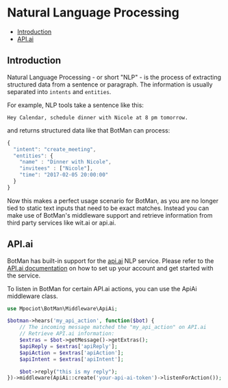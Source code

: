 # Natural Language Processing

- [Introduction](#introduction)
- [API.ai](#api-ai)

<a id="introduction"></a>
## Introduction

Natural Language Processing - or short "NLP" - is the process of extracting structured data from a sentence or paragraph.
The information is usually separated into `intents` and `entities`.

For example, NLP tools take a sentence like this:

```
Hey Calendar, schedule dinner with Nicole at 8 pm tomorrow.
```

and returns structured data like that BotMan can process:

```javascript
{
  "intent": "create_meeting",
  "entities": {
    "name" : "Dinner with Nicole",
    "invitees" : ["Nicole"],
    "time": "2017-02-05 20:00:00"
  }
}
```

Now this makes a perfect usage scenario for BotMan, as you are no longer tied to static text inputs that need to be exact matches.
Instead you can make use of BotMan's middleware support and retrieve information from third party services like wit.ai or api.ai.

<a id="api-ai"></a>
## API.ai

BotMan has built-in support for the [api.ai](http://api.ai) NLP service.
Please refer to the [API.ai documentation](https://docs.api.ai/page/guidelines) on how to set up your account and get started with the service.

To listen in BotMan for certain API.ai actions, you can use the ApiAi middleware class.

```php
use Mpociot\BotMan\Middleware\ApiAi;

$botman->hears('my_api_action', function($bot) {
	// The incoming message matched the "my_api_action" on API.ai
	// Retrieve API.ai information:
	$extras = $bot->getMessage()->getExtras();
	$apiReply = $extras['apiReply'];
	$apiAction = $extras['apiAction'];
	$apiIntent = $extras['apiIntent'];

	$bot->reply("this is my reply");
})->middleware(ApiAi::create('your-api-ai-token')->listenForAction());
```